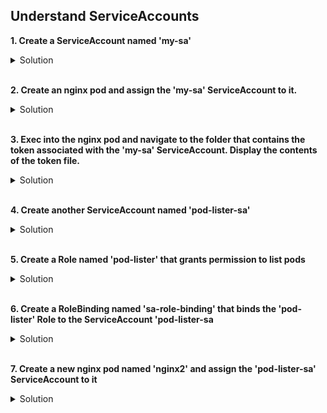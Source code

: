 ## Understand ServiceAccounts

**1.	Create a ServiceAccount named 'my-sa'**

<details><summary>Solution</summary>

<p>

```bash
kubectl create sa my-sa
```
</p>
</details>

<br/>

**2.	Create an nginx pod and assign the 'my-sa' ServiceAccount to it.**

<details><summary>Solution</summary>

<p>

```bash
kubectl run nginx --image=nginx --dry-run=client -o yaml > nginx.yaml
```

nginx.yaml

```YAML
apiVersion: v1
kind: Pod
metadata:
  creationTimestamp: null
  labels:
    run: nginx
  name: nginx
spec:
  serviceAccountName: my-sa    #add
  containers:
  - image: nginx
    name: nginx
    resources: {}
  dnsPolicy: ClusterFirst
  restartPolicy: Always
status: {}
```
```bash
kubectl apply -f nginx.yaml
kubectl describe pod nginx | grep -i "Service Account" #should display 'my-sa'
```
</p>
</details>

<br/>

**3.	Exec into the nginx pod and navigate to the folder that contains the token associated with the 'my-sa' ServiceAccount. Display the contents of the token file.**

<details><summary>Solution</summary>

<p>

```bash
k exec -it nginx -- sh
cd /var/run/secrets/kubernetes.io/serviceaccount
cat token
```
</p>
</details>

<br/>


**4.	Create another ServiceAccount named 'pod-lister-sa'**

<details><summary>Solution</summary>

<p>

```bash
kubectl create sa pod-lister-sa
kubectl get sa
```
</p>
</details>

<br/>

**5.	Create a Role named 'pod-lister' that grants permission to list pods**

<details><summary>Solution</summary>

<p>

role.yaml

```YAML
apiVersion: rbac.authorization.k8s.io/v1
kind: Role
metadata:
  namespace: default
  name: pod-lister
rules:
- apiGroups: [""]
  resources: ["pods"]
  verbs: ["list"]
```
```bash
kubectl apply -f role.yaml
kubectl get roles
```

</p>
</details>

<br/>

**6.	Create a RoleBinding named 'sa-role-binding' that binds the 'pod-lister' Role to the ServiceAccount 'pod-lister-sa**

<details><summary>Solution</summary>

<p>

rolebinding.yaml

```YAML
apiVersion: rbac.authorization.k8s.io/v1
kind: RoleBinding
metadata:
  name: sa-role-binding
  namespace: default
subjects:
- kind: ServiceAccount
  name: pod-lister-sa
  namespace: default
roleRef:
  kind: Role
  name: pod-lister
  apiGroup: rbac.authorization.k8s.io

```
```bash
kubectl apply -f rolebinding.yaml
kubectl get rolebindings
```
</p>
</details>

<br/>

**7.	Create a new nginx pod named 'nginx2' and assign the 'pod-lister-sa' ServiceAccount to it**

<details><summary>Solution</summary>

<p>
nginx2.yaml

```YAML
apiVersion: v1
kind: Pod
metadata:
  creationTimestamp: null
  labels:
    run: nginx2
  name: nginx2
spec:
  serviceAccountName: pod-lister-sa    #add
  containers:
  - image: nginx
    name: nginx2
    resources: {}
  dnsPolicy: ClusterFirst
  restartPolicy: Always
status: {}
```
```bash
kubectl apply -f nginx2.yaml
kubectl describe pod nginx | grep -i "Service Account" #should display 'pod-lister-sa'
```
</p>
</details>

<br/>